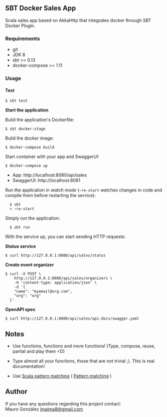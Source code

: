 ## SBT Docker Sales App

Scala sales app based on AkkaHttp that integrates docker through SBT Docker Plugin.

### Requirements

* git
* JDK 8
* sbt >= 0.13
* docker-compose >= 1.11

### Usage

#### Test
```
$ sbt test
```

**Start the application**

Build the application's Dockerfile:
```
$ sbt docker:stage
```
Build the docker image:
```
$ docker-compose build
```
Start container with your app and SwaggerUI:
```
$ docker-compose up
```

- App: http://localhost:8080/api/sales
- SwaggerUI: http://localhost:8081

Run the application in _watch mode_ (`~re-start` watches changes in code and compile them before restarting the service):
```
  $ sbt 
  > ~re-start
```
Simply run the application:
```
  $ sbt run
```
With the service up, you can start sending HTTP requests:

**Status service**
```
$ curl http://127.0.0.1:8080/api/sales/status
```

**Create event organizer**
```
$ curl -X POST \
    http://127.0.0.1:8080/api/sales/organizers \
    -H 'content-type: application/json' \    
    -d '{
  	"name": "myemail@org.com",
  	"org": "org"
  }'
```

**OpenAPI spec**
```
$ curl http://127.0.0.1:8080/api/sales/api-docs/swagger.yaml
```

## Notes
* Use functions, functions and more functions! (Type, compose, reuse, partial and play them =D)

* Type almost all your functions, those that are not trivial ;). This is real documentation!

* Use [Scala pattern matching](http://docs.scala-lang.org/tutorials/tour/pattern-matching.html)
( [Pattern matching](http://wiki.c2.com/?PatternMatching) )



## Author

If you have any questions regarding this project contact:  
Mauro González <jmajma8@gmail.com>
